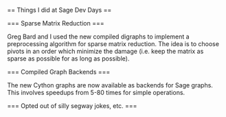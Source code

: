 == Things I did at Sage Dev Days ==

=== Sparse Matrix Reduction ===

Greg Bard and I used the new compiled digraphs to implement a preprocessing algorithm for sparse matrix reduction. The idea is to choose pivots in an order which minimize the damage (i.e. keep the matrix as sparse as possible for as long as possible).

=== Compiled Graph Backends ===

The new Cython graphs are now available as backends for Sage graphs. This involves speedups from 5-80 times for simple operations.

=== Opted out of silly segway jokes, etc. ===
